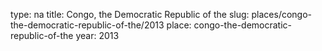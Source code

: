 type: na
title: Congo, the Democratic Republic of the
slug: places/congo-the-democratic-republic-of-the/2013
place: congo-the-democratic-republic-of-the
year: 2013
